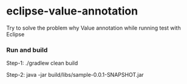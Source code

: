 # eclipse-value-annotation
Try to solve the problem why Value annotation while running test with Eclipse


### Run and build
Step-1: 
./gradlew clean build

Step-2:
java -jar build/libs/sample-0.0.1-SNAPSHOT.jar
